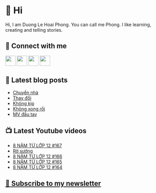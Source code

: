 # 👋 Hi

Hi, I am Duong Le Hoai Phong. You can call me Phong. I like learning, creating and telling stories.

## 🔗 Connect with me
[<img height="32" width="32" src="https://cdn.jsdelivr.net/npm/simple-icons@v3/icons/youtube.svg" />](https://www.youtube.com/channel/UCXykqt3V2-9bYXKWZRcH0rA)
[<img height="32" width="32" src="https://cdn.jsdelivr.net/npm/simple-icons@v3/icons/instagram.svg" />](https://www.instagram.com/dlhoaiphong)
[<img height="32" width="32" src="https://cdn.jsdelivr.net/npm/simple-icons@v3/icons/facebook.svg" />](https://www.facebook.com/dlhoaiphong)
[<img height="32" width="32" src="https://cdn.jsdelivr.net/npm/simple-icons@v3/icons/linkedin.svg" />](https://www.linkedin.com/in/dlhoaiphong)

## 📝 Latest blog posts

<!-- BLOG-POST-LIST:START -->
- [Chuyển nhà](https://phongduong.dev/blog/2021/09/chuyen-nha/)
- [Thay đổi](https://phongduong.dev/blog/2021/09/thay-doi/)
- [Không kịp](https://phongduong.dev/blog/2021/09/khong-kip/)
- [Không xong rồi](https://phongduong.dev/blog/2021/09/khong-xong-roi/)
- [MV đầu tay](https://phongduong.dev/blog/2021/09/mv-dau-tay/)
<!-- BLOG-POST-LIST:END -->

## 📺 Latest Youtube videos

<!-- YOUTUBE-VIDEO-LIST:START -->
- [8 NĂM TỪ LỚP 12 #167](https://www.youtube.com/watch?v=-GJcOCtVAhg)
- [Rờ sướng](https://www.youtube.com/watch?v=p-1M_toNDK8)
- [8 NĂM TỪ LỚP 12 #166](https://www.youtube.com/watch?v=mfMIEh4VWsw)
- [8 NĂM TỪ LỚP 12 #165](https://www.youtube.com/watch?v=nNd13Ql7d14)
- [8 NĂM TỪ LỚP 12 #164](https://www.youtube.com/watch?v=9g3GAkiECOs)
<!-- YOUTUBE-VIDEO-LIST:END -->

## [💌 Subscribe to my newsletter](https://phongever.substack.com/)
